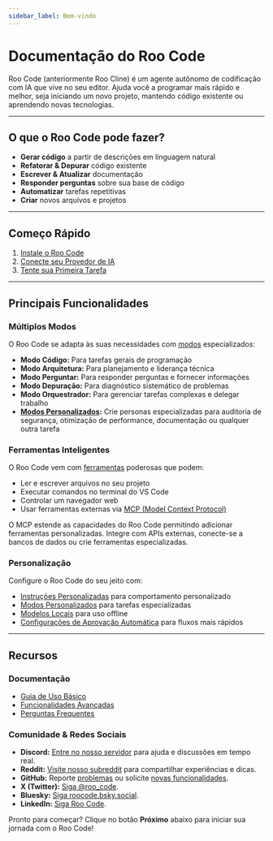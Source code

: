 ```yaml
---
sidebar_label: Bem-vindo
---
```


# Documentação do Roo Code

Roo Code (anteriormente Roo Cline) é um agente autônomo de codificação com IA que vive no seu editor. Ajuda você a programar mais rápido e melhor, seja iniciando um novo projeto, mantendo código existente ou aprendendo novas tecnologias.

---

## O que o Roo Code pode fazer?

- **Gerar código** a partir de descrições em linguagem natural
- **Refatorar & Depurar** código existente
- **Escrever & Atualizar** documentação
- **Responder perguntas** sobre sua base de código
- **Automatizar** tarefas repetitivas
- **Criar** novos arquivos e projetos

---

## Começo Rápido

1. [Instale o Roo Code](/getting-started/installing)
2. [Conecte seu Provedor de IA](/getting-started/connecting-api-provider)
3. [Tente sua Primeira Tarefa](/getting-started/your-first-task)

---

## Principais Funcionalidades

### Múltiplos Modos
O Roo Code se adapta às suas necessidades com [modos](/basic-usage/using-modes) especializados:
- **Modo Código:** Para tarefas gerais de programação
- **Modo Arquitetura:** Para planejamento e liderança técnica
- **Modo Perguntar:** Para responder perguntas e fornecer informações
- **Modo Depuração:** Para diagnóstico sistemático de problemas
- **Modo Orquestrador:** Para gerenciar tarefas complexas e delegar trabalho
- **[Modos Personalizados](/features/custom-modes):** Crie personas especializadas para auditoria de segurança, otimização de performance, documentação ou qualquer outra tarefa

### Ferramentas Inteligentes
O Roo Code vem com [ferramentas](/basic-usage/how-tools-work) poderosas que podem:
- Ler e escrever arquivos no seu projeto
- Executar comandos no terminal do VS Code
- Controlar um navegador web
- Usar ferramentas externas via [MCP (Model Context Protocol)](/features/mcp/overview)

O MCP estende as capacidades do Roo Code permitindo adicionar ferramentas personalizadas. Integre com APIs externas, conecte-se a bancos de dados ou crie ferramentas especializadas.

### Personalização
Configure o Roo Code do seu jeito com:
- [Instruções Personalizadas](/features/custom-instructions) para comportamento personalizado
- [Modos Personalizados](/features/custom-modes) para tarefas especializadas
- [Modelos Locais](/advanced-usage/local-models) para uso offline
- [Configurações de Aprovação Automática](/features/auto-approving-actions) para fluxos mais rápidos

---

## Recursos

### Documentação
- [Guia de Uso Básico](/basic-usage/the-chat-interface)
- [Funcionalidades Avançadas](/features/auto-approving-actions)
- [Perguntas Frequentes](/faq)

### Comunidade & Redes Sociais
- **Discord:** [Entre no nosso servidor](https://discord.gg/roocode) para ajuda e discussões em tempo real.
- **Reddit:** [Visite nosso subreddit](https://www.reddit.com/r/RooCode) para compartilhar experiências e dicas.
- **GitHub:** Reporte [problemas](https://github.com/RooCodeInc/Roo-Code/issues) ou solicite [novas funcionalidades](https://github.com/RooCodeInc/Roo-Code/discussions/categories/feature-requests?discussions_q=is%3Aopen+category%3A%22Feature+Requests%22+sort%3Atop).
- **X (Twitter):** [Siga @roo_code](https://x.com/roo_code).
- **Bluesky:** [Siga roocode.bsky.social](https://bsky.app/profile/roocode.bsky.social).
- **LinkedIn:** [Siga Roo Code](https://www.linkedin.com/company/roo-code).

Pronto para começar? Clique no botão **Próximo** abaixo para iniciar sua jornada com o Roo Code!
